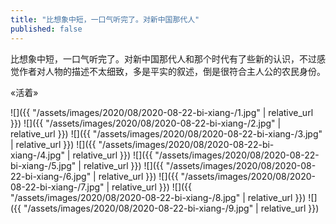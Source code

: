 ```yaml
---
title: "比想象中短，一口气听完了。对新中国那代人"
published: false
---
```

比想象中短，一口气听完了。对新中国那代人和那个时代有了些新的认识，不过感觉作者对人物的描述不太细致，多是平实的叙述，倒是很符合主人公的农民身份。

«活着»



![]({{ "/assets/images/2020/08/2020-08-22-bi-xiang-/1.jpg" | relative_url }})
![]({{ "/assets/images/2020/08/2020-08-22-bi-xiang-/2.jpg" | relative_url }})
![]({{ "/assets/images/2020/08/2020-08-22-bi-xiang-/3.jpg" | relative_url }})
![]({{ "/assets/images/2020/08/2020-08-22-bi-xiang-/4.jpg" | relative_url }})
![]({{ "/assets/images/2020/08/2020-08-22-bi-xiang-/5.jpg" | relative_url }})
![]({{ "/assets/images/2020/08/2020-08-22-bi-xiang-/6.jpg" | relative_url }})
![]({{ "/assets/images/2020/08/2020-08-22-bi-xiang-/7.jpg" | relative_url }})
![]({{ "/assets/images/2020/08/2020-08-22-bi-xiang-/8.jpg" | relative_url }})
![]({{ "/assets/images/2020/08/2020-08-22-bi-xiang-/9.jpg" | relative_url }})

